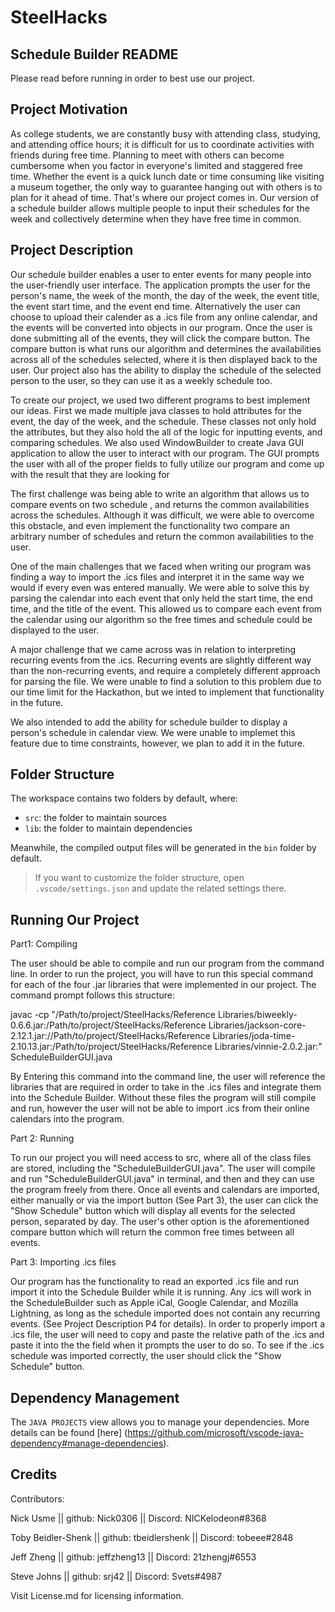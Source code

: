 # SteelHacks
## Schedule Builder README
Please read before running in order to best use our project.

## Project Motivation
As college students, we are constantly busy with attending class, studying, and attending 
office hours; it is difficult for us to coordinate activities with friends during free
time. Planning to meet with others can become cumbersome when you factor in everyone's limited
and staggered free time. Whether the event is a quick lunch date or time consuming like visiting
a museum together, the only way to guarantee hanging out with others is to plan for it ahead of 
time. That's where our project comes in. Our version of a schedule builder allows multiple people 
to input their schedules for the week and collectively determine when they have free time in common.

## Project Description
Our schedule builder enables a user to enter events for many people into the user-friendly user
interface. The application prompts the user for the person's name, the week of the month, the day
of the week, the event title, the event start time, and the event end time. Alternatively the user
can choose to upload their calender as a .ics file from any online calendar, and the events will be
converted into objects in our program. Once the user is done submitting all of the events, they will 
click the compare button. The compare button is what runs our algorithm and determines the 
availabilities across all of the schedules selected, where it is then displayed back to the user. 
Our project also has the ability  to display the schedule of the selected person to the user, so they
can use it as a weekly schedule too.

To create our project, we used two different programs to best implement our ideas. First we made 
multiple java classes to hold attributes for the event, the day of the week, and the schedule. 
These classes not only hold the attributes, but they also hold the all of the logic for inputting
events, and comparing schedules. We also used WindowBuilder to create Java GUI application to 
allow the user to interact with our program. The GUI prompts the user with all of the proper 
fields to fully utilize our program and come up with the result that they are looking for

The first challenge was being able to write an algorithm that allows us to compare events on two 
schedule , and returns the common availabilities across the schedules. Although it was difficult,
we were able to overcome this obstacle, and even implement the functionality two compare an
arbitrary number of schedules and return the common availabilities to the user. 

One of the main challenges that we faced when writing our program was finding a way to import the
.ics files and interpret it in the same way we would if every even was entered manually. We were
able to solve this by parsing the calendar into each event that only held the start time, the 
end time, and the title of the event. This allowed us to compare each event from the calendar
using our algorithm so the free times and schedule could be displayed to the user.

A major challenge that we came across was in relation to interpreting recurring events
from the .ics. Recurring events are slightly different way than the non-recurring events, and
require a completely different approach for parsing the file. We were unable to find a solution
to this problem due to our time limit for the Hackathon, but we inted to implement that 
functionality in the future.

We also intended to add the ability for schedule builder to display a person's schedule in 
calendar view. We were unable to implemet this feature due to time constraints, however, we
plan to add it in the future.

## Folder Structure

The workspace contains two folders by default, where:

- `src`: the folder to maintain sources
- `lib`: the folder to maintain dependencies

Meanwhile, the compiled output files will be generated in the `bin` folder by default.

> If you want to customize the folder structure, open `.vscode/settings.json` 
and update the related settings there.

## Running Our Project

Part1: Compiling

The user should be able to compile and run our program from the command line.
In order to run the project, you will have to run this special command for each of the four .jar
libraries that were implemented in our project. The command prompt follows this structure:

javac -cp "/Path/to/project/SteelHacks/Reference Libraries/biweekly-0.6.6.jar:/Path/to/project/SteelHacks/Reference Libraries/jackson-core-2.12.1.jar://Path/to/project/SteelHacks/Reference Libraries/joda-time-2.10.13.jar:/Path/to/project/SteelHacks/Reference Libraries/vinnie-2.0.2.jar:" ScheduleBuilderGUI.java

By Entering this command into the command line, the user will reference the libraries that are 
required in order to take in the .ics files and integrate them into the Schedule Builder. Without 
these files the program will still compile and run, however the user will not be able to import
.ics from their online calendars into the program.

Part 2: Running

To run our project you will need access to src, where all of the class files are stored,
including the "ScheduleBuilderGUI.java". The user will compile and run "ScheduleBuilderGUI.java" 
in terminal, and then and they can use the program freely from there.  Once all events and 
calendars are imported, either manually or via the import button (See Part 3), the user can 
click the "Show Schedule" button which will display all events for the selected person, separated
by day. The user's other option is the aforementioned compare button which will return the common
free times between all events.

Part 3: Importing .ics files

Our program has the functionality to read an exported .ics file and run import it into the 
Schedule Builder while it is running. Any .ics will work in the ScheduleBuilder such as 
Apple iCal, Google Calendar, and Mozilla Lightning, as long as the schedule imported does 
not contain any recurring events. (See Project Description P4 for details). In order to 
properly import a .ics file, the user will need to copy and paste the relative path of the
.ics and paste it into the the field  when it prompts the user to do so. To see if the 
.ics schedule was imported correctly, the user should click the "Show Schedule" button.

## Dependency Management

The `JAVA PROJECTS` view allows you to manage your dependencies. More details can be found [here]
(https://github.com/microsoft/vscode-java-dependency#manage-dependencies).

## Credits
Contributors:

Nick Usme || github: Nick0306 || Discord: NICKelodeon#8368

Toby Beidler-Shenk || github: tbeidlershenk || Discord: tobeee#2848

Jeff Zheng || github: jeffzheng13 || Discord: 21zhengj#6553

Steve Johns || github: srj42 || Discord: Svets#4987

Visit License.md for licensing information.
